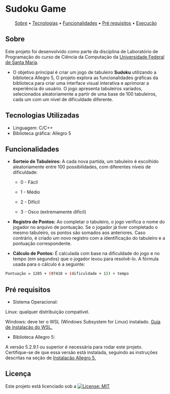 
# Sudoku Game

<div align="center">

[Sobre](#sobre) • [Tecnologias](#tecnologias-utilizadas) • [Funcionalidades](#funcionalidades) • [Pré requisitos](#pré-requisitos) • [Execução](#como-executar)

</div>

## Sobre 
Este projeto foi desenvolvido como parte da disciplina de Laboratório de Programação do curso de Ciência da Computação da [Universidade Federal de Santa Maria](https://www.ufsm.br/). 

- O objetivo principal é criar um jogo de tabuleiro **Sudoku** utilizando a biblioteca Allegro 5, O projeto explora as funcionalidades gráficas da biblioteca para criar uma interface visual interativa e aprimorar a experiência do usuário. O jogo apresenta tabuleiros variados, selecionados aleatoriamente a partir de uma base de 100 tabuleiros, cada um com um nível de dificuldade diferente.

## Tecnologias Utilizadas
- Linguagem: C/C++
- Biblioteca gráfica: Allegro 5

## Funcionalidades

- **Sorteio de Tabuleiros:** A cada nova partida, um tabuleiro é escolhido aleatoriamente entre 100 possibilidades, com diferentes níveis de dificuldade:

  - 0 - Fácil   
  
  - 1 - Médio

  - 2 - Difícil

  - 3 - Osco (extremamente difícil)

- **Registro de Pontos:**  Ao completar o tabuleiro, o jogo verifica o nome do jogador no arquivo de pontuação. Se o jogador já tiver completado o mesmo tabuleiro, os pontos são somados aos anteriores. Caso contrário, é criado um novo registro com a identificação do tabuleiro e a pontuação correspondente.


- **Cálculo de Pontos:** É calculada com base na dificuldade do jogo e no tempo (em segundos) que o jogador levou para resolvê-lo. A fórmula usada para o cálculo é a seguinte:

```bash
Pontuação = 1285 + (97418 × (dificuldade + 1)) ÷ tempo
```
## Pré requisitos
- Sistema Operacional:

Linux: qualquer distribuição compatível.

Windows: deve ter o WSL (Windows Subsystem for Linux) instalado. [Guia de instalação do WSL.](https://learn.microsoft.com/pt-br/windows/wsl/install)

- Biblioteca Allegro 5:

A versão 5.2.9.1 ou superior é necessária para rodar este projeto.
Certifique-se de que essa versão está instalada, seguindo as instruções descritas na seção de [Instalação Allegro 5.](https://github.com/Thalisson-Souza/Jogo-da-Velha-com-Allegro-5/blob/main/Instala%C3%A7%C3%A3o-Allegro5.md)

## Licença

Este projeto está licenciado sob a [![License: MIT](https://img.shields.io/badge/License-MIT-green.svg)](https://github.com/Thalisson-Souza/Sudoko-Game/blob/main/LICENSE)
